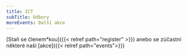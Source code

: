 ```yaml
---
title: ICT
subTitle: Odbory
moreEvents: Další akce
---
```

[Staň se členem\*kou]({{< relref path="register" >}}) anebo se zúčastni některé naší [akce]({{< relref path="events">}})
